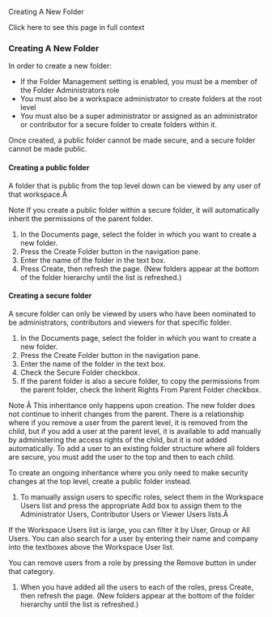 Creating A New Folder

Click here to see this page in full context

###  Creating A New Folder

In order to create a new folder:

  * If the Folder Management setting is enabled, you must be a member of the Folder Administrators role 
  * You must also be a workspace administrator to create folders at the root level 
  * You must also be a super administrator or assigned as an administrator or contributor for a secure folder to create folders within it. 

Once created, a public folder cannot be made secure, and a secure folder
cannot be made public.

####  Creating a public folder

A folder that is public from the top level down can be viewed by any user of
that workspace.Â

Note  If you create a public folder within a secure folder, it will
automatically inherit the permissions of the parent folder.

  1. In the Documents page, select the folder in which you want to create a new folder. 
  2. Press the Create Folder button in the navigation pane. 
  3. Enter the name of the folder in the text box. 
  4. Press Create, then refresh the page. (New folders appear at the bottom of the folder hierarchy until the list is refreshed.) 

####  Creating a secure folder

A secure folder can only be viewed by users who have been nominated to be
administrators, contributors and viewers for that specific folder.

  1. In the Documents page, select the folder in which you want to create a new folder. 
  2. Press the Create Folder button in the navigation pane. 
  3. Enter the name of the folder in the text box. 
  4. Check the Secure Folder checkbox. 
  5. If the parent folder is also a secure folder, to copy the permissions from the parent folder, check the Inherit Rights From Parent Folder checkbox. 

Note Â  This inheritance only happens upon creation. The new folder does not
continue to inherit changes from the parent. There is a relationship where if
you remove a user from the parent level, it is removed from the child, but if
you add a user at the parent level, it is available to add manually by
administering the access rights of the child, but it is not added
automatically. To add a user to an existing folder structure where all folders
are secure, you must add the user to the top and then to each child.

To create an ongoing inheritance where you only need to make security changes
at the top level, create a public folder instead.

  1. To manually assign users to specific roles, select them in the Workspace Users list and press the appropriate Add box to assign them to the Administrator Users, Contributor Users or Viewer Users lists.Â 

If the Workspace Users list is large, you can filter it by User, Group or All
Users. You can also search for a user by entering their name and company into
the textboxes above the Workspace User list.

You can remove users from a role by pressing the Remove button in under that
category.

  1. When you have added all the users to each of the roles, press Create, then refresh the page. (New folders appear at the bottom of the folder hierarchy until the list is refreshed.) 

